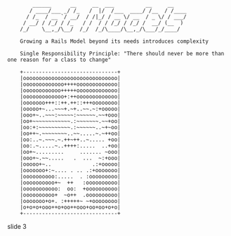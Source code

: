             ______      __     __  ___          __     __
           / ____/___ _/ /_   /  |/  /___  ____/ /__  / /____
          / /_  / __ `/ __/  / /|_/ / __ \/ __  / _ \/ / ___/
         / __/ / /_/ / /_   / /  / / /_/ / /_/ /  __/ (__  )
        /_/    \__,_/\__/  /_/  /_/\____/\__,_/\___/_/____/

        Growing a Rails Model beyond its needs introduces complexity

        Single Responsibility Principle: "There should never be more than one reason for a class to change"

        +------------------------------+
        |oooooooooooooooooooooooooooooo|
        |ooooooooooooo++++ooooooooooooo|
        |oooooooooooo+++++ooooooooooooo|
        |ooooooooooooo+:++ooooooooooooo|
        |ooooooo+++::++.++::+++oooooooo|
        |ooooo+~...~~~+.~+..~~.~:+ooooo|
        |ooo+~..~~~:~~~~~:~~~~~~.~~+ooo|
        |oo+~~~~~~~~~~~~.:~~~~~~~.~~+oo|
        |oo:+:~~~~~~~~~~.:~~~~~~..~+~oo|
        |oo++~.~~~~~~~~..~~.....~.~++oo|
        |oo:..~.~~~.~.++~++..~..... +oo|
        |oo:.~.....~..++++:.....  ..+oo|
        |oo+~.........     ....... ~ooo|
        |ooo+~.~~.....   .  ...  ~:+ooo|
        |ooooo+~..             .:+ooooo|
        |ooooooo+:~.... . .. .:+ooooooo|
        |oooooooooo:.....  . :ooooooooo|
        |oooooooooo+~  ++   :oooooooooo|
        |ooooooooooo:  oo:  +oooooooooo|
        |oooooooooo+  ~o++  .oooooooooo|
        |ooooooo+o+. :+++++~ ~+oooooooo|
        |o+o+o+ooo++o+oo++ooo+oo+oo+o+o|
        +------------------------------+


















































































slide 3